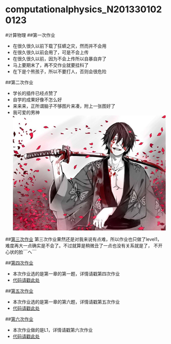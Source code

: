 # computationalphysics_N2013301020123
#计算物理
##第一次作业
*  在很久很久以前下载了狂蟒之灾，然而并不会用
*  在很久很久以前会用了，可是不会上传
*  在很久很久以前，因为不会上传所以自暴自弃了
*  马上要期末了，再不交作业就要挂科了
*  在下是个熊孩子，所以不要打人，否则会很危险

##第二次作业
*  学长的插件已经点赞了
*  自学的成果好像不怎么好
*  来来来，正所谓脑子不够图片来凑，附上一张图好了
* 我可爱的男神 ![这是我可爱的男神！](https://github.com/Gailpig/computationalphysics_N2013301020123/blob/master/20120621234520_QSu3L.thumb.600_0.jpg)

##[第三次作业](https://github.com/Gailpig/computationalphysics_N2013301020123/blob/master/untitled0.py)
第三次作业果然还是对我来说有点难，所以作业也只做了level1，难度再大一点确实是不会了。不过就算是稍微丑了一点也没有关系就是了，
不开心状的脸￣へ￣

##[第四次作业](https://www.zybuluo.com/Gailpig/note/408517)
*  本次作业选的是第一章的第一题，详情请戳第四次作业
*  [代码请戳此处](https://github.com/Gailpig/computationalphysics_N2013301020123/blob/master/untitled1.py)

##[第五次作业](https://www.zybuluo.com/Gailpig/note/406571)
*  本次作业选的是第一章的第六题，详情请戳第五次作业
*  [代码请戳此处](https://github.com/Gailpig/computationalphysics_N2013301020123/blob/master/untitled2.py)

##[第六次作业](https://www.zybuluo.com/Gailpig/note/408528)
* 本次作业做的是L1，详情请戳第六次作业
* [代码请戳此处](https://github.com/Gailpig/computationalphysics_N2013301020123/blob/master/untitled3.py)

